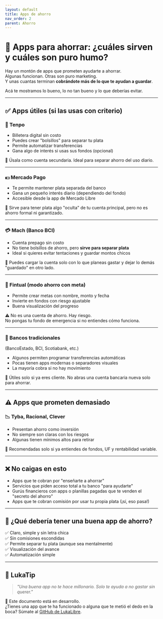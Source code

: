 ```yaml
---
layout: default
title: Apps de ahorro
nav_order: 2
parent: Ahorro
---
```


# 📱 Apps para ahorrar: ¿cuáles sirven y cuáles son puro humo?

Hay un montón de apps que prometen ayudarte a ahorrar.  
Algunas funcionan. Otras son puro marketing.  
Y unas cuantas terminan **cobrándote más de lo que te ayudan a guardar**.

Acá te mostramos lo bueno, lo no tan bueno y lo que deberías evitar.

---

## ✅ Apps útiles (si las usas con criterio)

### 💸 Tenpo
- Billetera digital sin costo
- Puedes crear "bolsillos" para separar tu plata
- Permite automatizar transferencias
- Gana algo de interés si usas sus fondos (opcional)

🧠 Úsala como cuenta secundaria. Ideal para separar ahorro del uso diario.

---

### 💵 Mercado Pago
- Te permite mantener plata separada del banco
- Gana un pequeño interés diario (dependiendo del fondo)
- Accesible desde la app de Mercado Libre

🧠 Sirve para tener plata algo "oculta" de tu cuenta principal, pero no es ahorro formal ni garantizado.

---

### 💳 Mach (Banco BCI)
- Cuenta prepago sin costo
- No tiene bolsillos de ahorro, pero **sirve para separar plata**
- Ideal si quieres evitar tentaciones y guardar montos chicos

🧠 Puedes cargar la cuenta solo con lo que planeas gastar y dejar lo demás "guardado" en otro lado.

---

### 🧠 Fintual (modo ahorro con meta)
- Permite crear metas con nombre, monto y fecha
- Invierte en fondos con riesgo ajustable
- Buena visualización del progreso

⚠️ No es una cuenta de ahorro. Hay riesgo.  
No pongas tu fondo de emergencia si no entiendes cómo funciona.

---

### 💼 Bancos tradicionales
(BancoEstado, BCI, Scotiabank, etc.)
- Algunos permiten programar transferencias automáticas
- Pocas tienen apps modernas o separadores visuales
- La mayoría cobra si no hay movimiento

🧠 Útiles solo si ya eres cliente. No abras una cuenta bancaria nueva solo para ahorrar.

---

## ⚠️ Apps que prometen demasiado

### 📉 Tyba, Racional, Clever
- Presentan ahorro como inversión
- No siempre son claras con los riesgos
- Algunas tienen mínimos altos para retirar

🧠 Recomendadas solo si ya entiendes de fondos, UF y rentabilidad variable.

---

## ❌ No caigas en esto

- Apps que te cobran por "enseñarte a ahorrar"
- Servicios que piden acceso total a tu banco "para ayudarte"
- Gurús financieros con apps o planillas pagadas que te venden el "secreto del ahorro"
- Apps que te cobran comisión por usar tu propia plata (¡sí, eso pasa!)

---

## 🧠 ¿Qué debería tener una buena app de ahorro?

✅ Claro, simple y sin letra chica  
✅ Sin comisiones escondidas  
✅ Permite separar tu plata (aunque sea mentalmente)  
✅ Visualización del avance  
✅ Automatización simple

---

## 💬 LukaTip

> *"Una buena app no te hace millonario. Solo te ayuda a no gastar sin querer."*

📌 Este documento está en desarrollo.  
¿Tienes una app que te ha funcionado o alguna que te metió el dedo en la boca? Súmate al [GitHub de LukaLibre](https://github.com/tuusuario/lukalibre).
